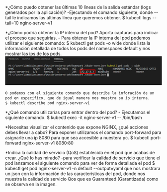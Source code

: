*¿Cómo puedo obtener las últimas 10 líneas de la salida estándar (logs
 generados por la aplicación)?
    -Ejecutando el comando siguiente, donde --tail le indicamos las últimas línea que queremos obtener.
    $ kubectl logs --tail=10 nginx-server-v1 

*¿Cómo podría obtener la IP interna del pod? Aporta capturas para indicar
 el proceso que seguirías.
    - Para obtener la IP interna del pod podemos utilizar el siguiente comando:
    $ kubectl get pods -o wide
    donde lista la información detallada de todos los pods del namespaces default y nos mostrar las ips de los pods.
    ![](hw-02/images/exercise_1/image_1B.png)

    O podemos con el siguiente comando que describe la inforación de un pod en especifico, que de igual manera nos muestra su ip interna.
    $ kubectl describe pod nginx-server-v1

*¿Qué comando utilizarías para entrar dentro del pod?
    - Ejecutamos el siguiente comando.
    $ kubectl exec -it nginx-server-v1 -- /bin/bash

*Necesitas visualizar el contenido que expone NGINX, ¿qué acciones
 debes llevar a cabo?
    Para exponer utilizamos el comando port-forward para asignarle una ip 8080 para que sea accesible a nuestera pc.
    $ kubectl port-forward nginx-server-v1 8080:80

*Indica la calidad de servicio (QoS) establecida en el pod que acabas de
 crear. ¿Qué lo has mirado?
    -para verificar la calidad de servicio que tiene el pod lanzamos el siguiente comando para ver de forma detallada el pod 
    $ kubectl get pod nginx-server-v1 -n default --output=yaml
    que nos mostrara un json con la información de las características del pod, donde nos muestra la calidad de servicio Qos que es Guaranteed (Garantizada) como se observa en la imagen.